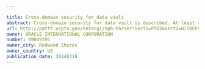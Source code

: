 ```yaml
---

title: Cross-domain security for data vault
abstract: Cross-domain security for data vault is described. At least one database is accessible from a plurality of network domains, each network domain having a domain security level. The at least one database includes at least one partitioned data table that includes at least two partitions. Each partition has a security level. Each partition is configured to store data records. Access control security is operable to provide, to a selected network domain, access to a selected data record in the at least one database based on a domain security level of the selected network domain and a security level of a selected partition storing the selected data record.
url: http://patft.uspto.gov/netacgi/nph-Parser?Sect1=PTO2&Sect2=HITOFF&p=1&u=%2Fnetahtml%2FPTO%2Fsearch-adv.htm&r=1&f=G&l=50&d=PALL&S1=09049195&OS=09049195&RS=09049195
owner: ORACLE INTERNATIONAL CORPORATION
number: 09049195
owner_city: Redwood Shores
owner_country: US
publication_date: 20140318
---
```

